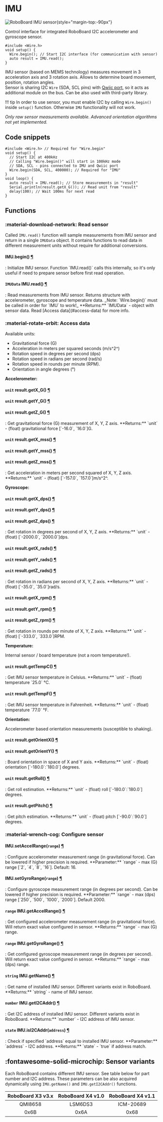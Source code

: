 # IMU

![RoboBoard IMU sensor](../../assets/images/roboboard/roboboard-orientation.png){style="margin-top:-90px"}

Control interface for integrated RoboBoard I2C accelerometer and gyroscope sensor.

```arduino
#include <Wire.h>
void setup() {
  Wire.begin(); // Start I2C interface (for communication with sensor)
  auto result = IMU.read();
}
```

IMU sensor (based on MEMS technology) measures movement in 3 acceleration axis and 3 rotation axis. Allows to determine board movement, position, rotation angles.  
Sensor is sharing I2C `Wire` (SDA, SCL pins) with [Qwiic port](gpio-qwiic.md#qwiic-port), so it acts as additional module on the bus. Can be also used with third-party library.  

!!! tip
    In order to use sensor, you must enable I2C by calling `Wire.begin()` inside `setup()` function. Otherwise `IMU` functionality will not work.

_Only raw sensor measurements available. Advanced orientation algorithms not yet implemented._

## Code snippets

```arduino
#include <Wire.h> // Required for "Wire.begin"
void setup() {
  // Start I2C at 400kHz
  // Calling "Wire.begin()" will start in 100kHz mode
  // SDA, SCL - pins connected to IMU and Qwiic port
  Wire.begin(SDA, SCL, 400000); // Required for "IMU"
}
void loop() {
  auto result = IMU.read(); // Store measurements in "result"
  Serial.println(result.getX_G()); // Read unit from "result"
  delay(100); // Wait 100ms for next read
}
```

## Functions

### :material-download-network: Read sensor

Called `IMU.read()` function will sample measurements from IMU sensor and return in a single `IMUData` object. It contains functions to read data in different measurement units without require for additional conversions.  

<h4 class="apidec" id="begin">
<span class="object">IMU</span>.<span class="function">begin</span>()
<a class="headerlink" href="#begin" title="Permanent link">¶</a></h4>
: Initialize IMU sensor. Function `IMU.read()` calls this internally, so it's only useful if need to prepare sensor before first read operation.

<h4 class="apidec" id="read">
<code>IMUData</code> <span class="object">IMU</span>.<span class="function">read</span>()
<a class="headerlink" href="#read" title="Permanent link">¶</a></h4>
: Read measurements from IMU sensor.  
Returns structure with accelerometer, gyroscope and temperature data.  
_Note: `Wire.begin()` must be called in order for `IMU` to work!_  
**Returns:**  
`IMUData` - object with sensor data. Read [Access data](#access-data) for more info.

### :material-rotate-orbit: Access data

Available units:

- Gravitational force (G)
- Acceleration in meters per squared seconds (m/s^2^)
- Rotation speed in degrees per second (dps)
- Rotation speed in radians per second (rad/s)
- Rotation speed in rounds per minute (RPM).
- Orientation in angle degrees (°)

**Accelerometer:**

<h4 class="apidec" id="getX_G">
<code>unit</code> <span class="group">result</span>.<span class="function">getX_G</span>()
<a class="headerlink" href="#getX_G" title="Permanent link">¶</a></h4>
<h4 class="apidec" id="getY_G">
<code>unit</code> <span class="group">result</span>.<span class="function">getY_G</span>()
<a class="headerlink" href="#getY_G" title="Permanent link">¶</a></h4>
<h4 class="apidec" id="getZ_G">
<code>unit</code> <span class="group">result</span>.<span class="function">getZ_G</span>()
<a class="headerlink" href="#getZ_G" title="Permanent link">¶</a></h4>
: Get gravitational force (G) measurement of X, Y, Z axis.  
**Returns:**  
`unit` - (float) gravitational force [`-16.0`, `16.0`]G.

<h4 class="apidec" id="getX_mss">
<code>unit</code> <span class="group">result</span>.<span class="function">getX_mss</span>()
<a class="headerlink" href="#getX_mss" title="Permanent link">¶</a></h4>
<h4 class="apidec" id="getY_mss">
<code>unit</code> <span class="group">result</span>.<span class="function">getY_mss</span>()
<a class="headerlink" href="#getY_mss" title="Permanent link">¶</a></h4>
<h4 class="apidec" id="getZ_mss">
<code>unit</code> <span class="group">result</span>.<span class="function">getZ_mss</span>()
<a class="headerlink" href="#getZ_mss" title="Permanent link">¶</a></h4>
: Get acceleration in meters per second squared of X, Y, Z axis.  
**Returns:**  
`unit` - (float) [`-157.0`, `157.0`]m/s^2^.  

**Gyroscope:**

<h4 class="apidec" id="getX_dps">
<code>unit</code> <span class="group">result</span>.<span class="function">getX_dps</span>()
<a class="headerlink" href="#getX_dps" title="Permanent link">¶</a></h4>
<h4 class="apidec" id="getY_dps">
<code>unit</code> <span class="group">result</span>.<span class="function">getY_dps</span>()
<a class="headerlink" href="#getY_dps" title="Permanent link">¶</a></h4>
<h4 class="apidec" id="getZ_dps">
<code>unit</code> <span class="group">result</span>.<span class="function">getZ_dps</span>()
<a class="headerlink" href="#getZ_dps" title="Permanent link">¶</a></h4>
: Get rotation in degrees per second of X, Y, Z axis.  
**Returns:**  
`unit` - (float) [`-2000.0`, `2000.0`]dps.  

<h4 class="apidec" id="getX_rads">
<code>unit</code> <span class="group">result</span>.<span class="function">getX_rads</span>()
<a class="headerlink" href="#getX_rads" title="Permanent link">¶</a></h4>
<h4 class="apidec" id="getY_rads">
<code>unit</code> <span class="group">result</span>.<span class="function">getY_rads</span>()
<a class="headerlink" href="#getY_rads" title="Permanent link">¶</a></h4>
<h4 class="apidec" id="getZ_rads">
<code>unit</code> <span class="group">result</span>.<span class="function">getZ_rads</span>()
<a class="headerlink" href="#getZ_rads" title="Permanent link">¶</a></h4>
: Get rotation in radians per second of X, Y, Z axis.  
**Returns:**  
`unit` - (float) [`-35.0`, `35.0`]rad/s.  

<h4 class="apidec" id="getX_rpm">
<code>unit</code> <span class="group">result</span>.<span class="function">getX_rpm</span>()
<a class="headerlink" href="#getX_rpm" title="Permanent link">¶</a></h4>
<h4 class="apidec" id="getY_rpm">
<code>unit</code> <span class="group">result</span>.<span class="function">getY_rpm</span>()
<a class="headerlink" href="#getY_rpm" title="Permanent link">¶</a></h4>
<h4 class="apidec" id="getZ_rpm">
<code>unit</code> <span class="group">result</span>.<span class="function">getZ_rpm</span>()
<a class="headerlink" href="#getZ_rpm" title="Permanent link">¶</a></h4>
: Get rotation in rounds per minute of X, Y, Z axis.  
**Returns:**  
`unit` - (float) [`-333.0`, `333.0`]RPM.  

**Temperature:**

Internal sensor / board temperature (not a room temperature!).

<h4 class="apidec" id="getTempC">
<code>unit</code> <span class="group">result</span>.<span class="function">getTempC</span>()
<a class="headerlink" href="#getTempC" title="Permanent link">¶</a></h4>
: Get IMU sensor temperature in Celsius.  
**Returns:**  
`unit` - (float) temperature `25.0` °C.  

<h4 class="apidec" id="getTempF">
<code>unit</code> <span class="group">result</span>.<span class="function">getTempF</span>()
<a class="headerlink" href="#getTempF" title="Permanent link">¶</a></h4>
: Get IMU sensor temperature in Fahrenheit.  
**Returns:**  
`unit` - (float) temperature `77.0` °F.  

**Orientation:**

Accelerometer based orientation measurements (susceptible to shaking).

<h4 class="apidec" id="getOrientX">
<code>unit</code> <span class="group">result</span>.<span class="function">getOrientX</span>()
<a class="headerlink" href="#getOrientX" title="Permanent link">¶</a></h4>
<h4 class="apidec" id="getOrientY">
<code>unit</code> <span class="group">result</span>.<span class="function">getOrientY</span>()
<a class="headerlink" href="#getOrientY" title="Permanent link">¶</a></h4>
: Board orientation in space of X and Y axis.  
**Returns:**  
`unit` - (float) orientation [`-180.0`:`180.0`] degrees.  

<h4 class="apidec" id="getRoll">
<code>unit</code> <span class="group">result</span>.<span class="function">getRoll</span>()
<a class="headerlink" href="#getRoll" title="Permanent link">¶</a></h4>
: Get roll estimation.  
**Returns:**  
`unit` - (float) roll [`-180.0`:`180.0`] degrees.  

<h4 class="apidec" id="getPitch">
<code>unit</code> <span class="group">result</span>.<span class="function">getPitch</span>()
<a class="headerlink" href="#getPitch" title="Permanent link">¶</a></h4>
: Get pitch estimation.  
**Returns:**  
`unit` - (float) pitch [`-90.0`:`90.0`] degrees.  

### :material-wrench-cog: Configure sensor

<h4 class="apidec" id="setAccelRange">
<span class="object">IMU</span>.<span class="function">setAccelRange</span>(<code>range</code>)
<a class="headerlink" href="#setAccelRange" title="Permanent link">¶</a></h4>
: Configure accelerometer measurement range (in gravitational force).  
Can be lowered if higher precision is required.  
**Parameter:**  
`range` - max (G) range [`2`, `4`, `8`, `16`]. Default: 16.

<h4 class="apidec" id="setGyroRange">
<span class="object">IMU</span>.<span class="function">setGyroRange</span>(<code>range</code>)
<a class="headerlink" href="#setGyroRange" title="Permanent link">¶</a></h4>
: Configure gyroscope measurement range (in degrees per second).  
Can be lowered if higher precision is required.  
**Parameter:**  
`range` - max (dps) range [`250`, `500`, `1000`, `2000`]. Default 2000.

<h4 class="apidec" id="getAccelRange">
<code>range</code> <span class="object">IMU</span>.<span class="function">getAccelRange</span>()
<a class="headerlink" href="#getAccelRange" title="Permanent link">¶</a></h4>
: Get configured accelerometer measurement range (in gravitational force).  
Will return exact value configured in sensor.  
**Returns:**  
`range` - max (G) range.

<h4 class="apidec" id="getGyroRange">
<code>range</code> <span class="object">IMU</span>.<span class="function">getGyroRange</span>()
<a class="headerlink" href="#getGyroRange" title="Permanent link">¶</a></h4>
: Get configured gyroscope measurement range (in degrees per second).  
Will return exact value configured in sensor.  
**Returns:**  
`range` - max (dps) range.

<h4 class="apidec" id="getName">
<code>string</code> <span class="object">IMU</span>.<span class="function">getName</span>()
<a class="headerlink" href="#getName" title="Permanent link">¶</a></h4>
: Get name of installed IMU sensor. Different variants exist in RoboBoard.  
**Returns:**  
`string` - name of IMU sensor.

<h4 class="apidec" id="getI2CAddr">
<code>number</code> <span class="object">IMU</span>.<span class="function">getI2CAddr</span>()
<a class="headerlink" href="#getI2CAddr" title="Permanent link">¶</a></h4>
: Get I2C address of installed IMU sensor. Different variants exist in RoboBoard.  
**Returns:**  
`number` - I2C address of IMU sensor.

<h4 class="apidec" id="isI2CAddr">
<code>state</code> <span class="object">IMU</span>.<span class="function">isI2CAddr</span>(<code>address</code>)
<a class="headerlink" href="#isI2CAddr" title="Permanent link">¶</a></h4>
: Check if specified `address` equal to installed IMU sensor.  
**Parameter:** `address` - I2C address.  
**Returns:** `state` - `true` if address match.  

## :fontawesome-solid-microchip: Sensor variants

Each RoboBoard contains different IMU sensor. See table below for part number and I2C address. These parameters can be also acquired dynamically using `IMU.getName()` and `IMU.getI2CAddr()` functions.

| RoboBoard X3 v3.x | RoboBoard X4 v1.0 | RoboBoard X4 v1.1 |
| :-: | :-: | :-: |
| QMI8658 | LSM6DS3 | ICM-20689 |
| 0x6B | 0x6A | 0x68 |
